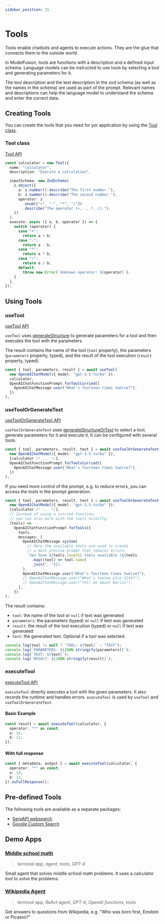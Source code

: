 ```yaml
---
sidebar_position: 15
---
```


# Tools

Tools enable chatbots and agents to execute actions.
They are the glue that connects them to the outside world.

In ModelFusion, tools are functions with a description and a defined input schema.
Language models can be instructed to use tools by selecting a tool and generating parameters for it.

The tool description and the text description in the zod schema (as well as the names in the schema) are used as part of the prompt.
Relevant names and descriptions can help the language model to understand the schema and enter the correct data.

## Creating Tools

You can create the tools that you need for yor application by using the [Tool class](/api/classes/Tool).

### Tool class

[Tool API](/api/classes/Tool)

```ts
const calculator = new Tool({
  name: "calculator",
  description: "Execute a calculation",

  inputSchema: new ZodSchema(
    z.object({
      a: z.number().describe("The first number."),
      b: z.number().describe("The second number."),
      operator: z
        .enum(["+", "-", "*", "/"])
        .describe("The operator (+, -, *, /)."),
    })
  ),
  execute: async ({ a, b, operator }) => {
    switch (operator) {
      case "+":
        return a + b;
      case "-":
        return a - b;
      case "*":
        return a * b;
      case "/":
        return a / b;
      default:
        throw new Error(`Unknown operator: ${operator}`);
    }
  },
});
```

## Using Tools

### useTool

[useTool API](/api/modules/#useTool)

`useTool` uses [generateStructure](/guide/function/generate-structure) to generate parameters for a tool and then executes the tool with the parameters.

The result contains the name of the tool (`tool` property), the parameters (`parameters` property, typed), and the result of the tool execution (`result` property, typed).

```ts
const { tool, parameters, result } = await useTool(
  new OpenAIChatModel({ model: "gpt-3.5-turbo" }),
  calculator,
  OpenAIChatFunctionPrompt.forToolCurried([
    OpenAIChatMessage.user("What's fourteen times twelve?"),
  ])
);
```

### useToolOrGenerateText

[useToolOrGenerateText API](/api/modules/#useToolorgeneratetext)

`useToolOrGenerateText` uses [generateStructureOrText](/guide/function/generate-structure-or-text)
to select a tool, generate parameters for it and execute it.
It can be configured with several tools.

```ts
const { tool, parameters, result, text } = await useToolOrGenerateText(
  new OpenAIChatModel({ model: "gpt-3.5-turbo" }),
  [calculator /* ... */],
  OpenAIChatFunctionPrompt.forToolsCurried([
    OpenAIChatMessage.user("What's fourteen times twelve?"),
  ])
);
```

If you need more control of the prompt, e.g. to reduce errors, you can access the tools in the prompt generation:

```ts
const { tool, parameters, result, text } = await useToolOrGenerateText(
  new OpenAIChatModel({ model: "gpt-3.5-turbo" }),
  [calculator /* ... */],
  // Instead of using a curried function,
  // you can also work with the tools directly:
  (tools) =>
    OpenAIChatFunctionPrompt.forTools({
      tools,
      messages: [
        OpenAIChatMessage.system(
          // Here the available tools are used to create
          // a more precise prompt that reduces errors:
          `You have ${tools.length} tools available (${tools
            .map((tool) => tool.name)
            .join(", ")}).`
        ),
        OpenAIChatMessage.user("What's fourteen times twelve?"),
        // OpenAIChatMessage.user("What's twelwe plus 1234?"),
        // OpenAIChatMessage.user("Tell me about Berlin"),
      ],
    })
);
```

The result contains:

- `tool`: the name of the tool or `null` if text was generated
- `parameters`: the parameters (typed) or `null` if text was generated
- `result`: the result of the tool execution (typed) or `null` if text was generated
- `text`: the generated text. Optional if a tool was selected.

```ts
console.log(tool != null ? `TOOL: ${tool}` : "TEXT");
console.log(`PARAMETERS: ${JSON.stringify(parameters)}`);
console.log(`TEXT: ${text}`);
console.log(`RESULT: ${JSON.stringify(result)}`);
```

### executeTool

[executeTool API](/api/modules/#executetool)

`executeTool` directly executes a tool with the given parameters.
It also records the runtime and handles errors.
`executeTool` is used by `useTool` and `useToolOrGenerateText`.

#### Basic Example

```ts
const result = await executeTool(calculator, {
  operator: "*" as const,
  a: 14,
  b: 12,
});
```

#### With full response

```ts
const { metadata, output } = await executeTool(calculator, {
  operator: "*" as const,
  a: 14,
  b: 12,
}).asFullResponse();
```

## Pre-defined Tools

The following tools are available as a separate packages:

- [SerpAPI websearch](/integration/tool/serpapi)
- [Google Custom Search](/integration/tool/google-custom-search)

## Demo Apps

### [Middle school math](https://github.com/lgrammel/modelfusion/tree/main/examples/middle-school-math-agent)

> _terminal app_, _agent_, _tools_, _GPT-4_

Small agent that solves middle school math problems. It uses a calculator tool to solve the problems.

### [Wikipedia Agent](https://github.com/lgrammel/modelfusion/tree/main/examples/wikipedia-agent)

> _terminal app_, _ReAct agent_, _GPT-4_, _OpenAI functions_, _tools_

Get answers to questions from Wikipedia, e.g. "Who was born first, Einstein or Picasso?"
